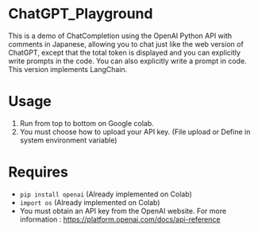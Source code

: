 # ChatGPT_Playground
This is a demo of ChatCompletion using the OpenAI Python API with comments in Japanese, allowing you to chat just like the web version of ChatGPT, except that the total token is displayed and you can explicitly write prompts in the code. You can also explicitly write a prompt in code. This version implements LangChain.

# Usage
1. Run from top to bottom on Google colab.
1. You must choose how to upload your API key. (File upload or Define in system environment variable)

# Requires
- `pip install openai` (Already implemented on Colab)
- `import os` (Already implemented on Colab)
- You must obtain an API key from the OpenAI website. For more information : https://platform.openai.com/docs/api-reference
